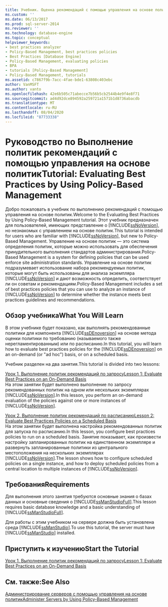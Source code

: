 ```yaml
---
title: Учебник. Оценка рекомендаций с помощью управления на основе политик | Документация Майкрософт
ms.custom: ''
ms.date: 06/13/2017
ms.prod: sql-server-2014
ms.reviewer: ''
ms.technology: database-engine
ms.topic: conceptual
helpviewer_keywords:
- best practices analyzer
- Policy-Based Management, best practices policies
- Best Practices [Database Engine]
- Policy-Based Management, evaluating policies
- BPA
- tutorials [Policy-Based Management]
- Policy-Based Management, tutorials
ms.assetid: c7867f9b-7acc-4fae-bde1-63808c403ebc
author: VanMSFT
ms.author: vanto
ms.openlocfilehash: 42e6b505c71abecce7b56b5cb2544b4e9f4e8f71
ms.sourcegitcommit: ad4d92dce894592a259721a1571b1d8736abacdb
ms.translationtype: MT
ms.contentlocale: ru-RU
ms.lasthandoff: 08/04/2020
ms.locfileid: "87733338"
---
```

# <a name="tutorial-evaluating-best-practices-by-using-policy-based-management"></a><span data-ttu-id="a20f1-102">Руководство по Выполнение политик рекомендаций с помощью управления на основе политик</span><span class="sxs-lookup"><span data-stu-id="a20f1-102">Tutorial: Evaluating Best Practices by Using Policy-Based Management</span></span>
  <span data-ttu-id="a20f1-103">Добро пожаловать в учебник по выполнению рекомендаций с помощью управления на основе политик.</span><span class="sxs-lookup"><span data-stu-id="a20f1-103">Welcome to the Evaluating Best Practices by Using Policy-Based Management tutorial.</span></span> <span data-ttu-id="a20f1-104">Этот учебник предназначен для пользователей, имеющих представление о [!INCLUDE[ssNoVersion](../includes/ssnoversion-md.md)], но незнакомых с управлением на основе политик.</span><span class="sxs-lookup"><span data-stu-id="a20f1-104">This tutorial is intended for users who are familiar with [!INCLUDE[ssNoVersion](../includes/ssnoversion-md.md)], but new to Policy-Based Management.</span></span> <span data-ttu-id="a20f1-105">Управление на основе политик — это система определения политик, которые можно использовать для обеспечения принудительного выполнения стандартов администрирования.</span><span class="sxs-lookup"><span data-stu-id="a20f1-105">Policy-Based Management is a system for defining policies that can be used enforce site administration standards.</span></span> <span data-ttu-id="a20f1-106">Управление на основе политик подразумевает использование набора рекомендуемых политик, которые могут быть использованы для анализа экземпляра [!INCLUDE[ssNoVersion](../includes/ssnoversion-md.md)] и дают возможность определить, соответствует ли он советам и рекомендациям.</span><span class="sxs-lookup"><span data-stu-id="a20f1-106">Policy-Based Management includes a set of best practices policies that you can use to analyze an instance of [!INCLUDE[ssNoVersion](../includes/ssnoversion-md.md)] to determine whether the instance meets best practices guidelines and recommendations.</span></span>  
  
## <a name="what-you-will-learn"></a><span data-ttu-id="a20f1-107">Обзор учебника</span><span class="sxs-lookup"><span data-stu-id="a20f1-107">What You Will Learn</span></span>  
 <span data-ttu-id="a20f1-108">В этом учебнике будет показано, как выполнять рекомендованные политики для компонента [!INCLUDE[ssDEnoversion](../includes/ssdenoversion-md.md)] на основе метода оценки политики по требованию (называемого также нерегламентированным) или по расписанию.</span><span class="sxs-lookup"><span data-stu-id="a20f1-108">In this tutorial, you will learn how to evaluate best practices policies for the [!INCLUDE[ssDEnoversion](../includes/ssdenoversion-md.md)] on an on-demand (or "ad hoc") basis, or on a scheduled basis.</span></span>  
  
 <span data-ttu-id="a20f1-109">Учебник разделен на два занятия.</span><span class="sxs-lookup"><span data-stu-id="a20f1-109">This tutorial is divided into two lessons:</span></span>  
  
 [<span data-ttu-id="a20f1-110">Урок 1. Выполнение политик рекомендаций по запросу</span><span class="sxs-lookup"><span data-stu-id="a20f1-110">Lesson 1: Evaluate Best Practices on an On-Demand Basis</span></span>](../../2014/tutorials/lesson-1-evaluate-best-practices-on-an-on-demand-basis.md)  
 <span data-ttu-id="a20f1-111">На этом занятии будет выполнено выполнение по запросу рекомендованных политик на одном или нескольких экземплярах [!INCLUDE[ssNoVersion](../includes/ssnoversion-md.md)].</span><span class="sxs-lookup"><span data-stu-id="a20f1-111">In this lesson, you perform an on-demand evaluation of the policies against one or more instances of [!INCLUDE[ssNoVersion](../includes/ssnoversion-md.md)].</span></span>  
  
 [<span data-ttu-id="a20f1-112">Урок 2. Выполнение политик рекомендаций по расписанию</span><span class="sxs-lookup"><span data-stu-id="a20f1-112">Lesson 2: Evaluate Best Practices Policies on a Scheduled Basis</span></span>](../../2014/tutorials/lesson-2-evaluate-best-practices-policies-on-a-scheduled-basis.md)  
 <span data-ttu-id="a20f1-113">На этом занятии будет выполнена настройка рекомендованных политик для запуска по расписанию.</span><span class="sxs-lookup"><span data-stu-id="a20f1-113">In this lesson, you configure best practices policies to run on a scheduled basis.</span></span> <span data-ttu-id="a20f1-114">Занятие показывает, как произвести настройку запланированных политик на единственном экземпляре и развернуть запланированные политики из центрального местоположения на нескольких экземплярах [!INCLUDE[ssNoVersion](../includes/ssnoversion-md.md)].</span><span class="sxs-lookup"><span data-stu-id="a20f1-114">The lesson shows how to configure scheduled policies on a single instance, and how to deploy scheduled policies from a central location to multiple instances of [!INCLUDE[ssNoVersion](../includes/ssnoversion-md.md)].</span></span>  
  
## <a name="requirements"></a><span data-ttu-id="a20f1-115">Требования</span><span class="sxs-lookup"><span data-stu-id="a20f1-115">Requirements</span></span>  
 <span data-ttu-id="a20f1-116">Для выполнения этого занятия требуются основные знания о базах данных и основные сведения о [!INCLUDE[ssManStudioFull](../includes/ssmanstudiofull-md.md)].</span><span class="sxs-lookup"><span data-stu-id="a20f1-116">This lesson requires basic database knowledge and a basic understanding of [!INCLUDE[ssManStudioFull](../includes/ssmanstudiofull-md.md)].</span></span>  
  
 <span data-ttu-id="a20f1-117">Для работы с этим учебником на сервере должна быть установлена среда [!INCLUDE[ssManStudio](../includes/ssmanstudio-md.md)].</span><span class="sxs-lookup"><span data-stu-id="a20f1-117">To use this tutorial, the server must have [!INCLUDE[ssManStudio](../includes/ssmanstudio-md.md)] installed.</span></span>  
  
## <a name="start-the-tutorial"></a><span data-ttu-id="a20f1-118">Приступить к изучению</span><span class="sxs-lookup"><span data-stu-id="a20f1-118">Start the Tutorial</span></span>  
 [<span data-ttu-id="a20f1-119">Урок 1. Выполнение политик рекомендаций по запросу</span><span class="sxs-lookup"><span data-stu-id="a20f1-119">Lesson 1: Evaluate Best Practices on an On-Demand Basis</span></span>](../../2014/tutorials/lesson-1-evaluate-best-practices-on-an-on-demand-basis.md)  
  
## <a name="see-also"></a><span data-ttu-id="a20f1-120">См. также:</span><span class="sxs-lookup"><span data-stu-id="a20f1-120">See Also</span></span>  
 [<span data-ttu-id="a20f1-121">Администрирование серверов с помощью управления на основе политик</span><span class="sxs-lookup"><span data-stu-id="a20f1-121">Administer Servers by Using Policy-Based Management</span></span>](../relational-databases/policy-based-management/administer-servers-by-using-policy-based-management.md)  
  
  
